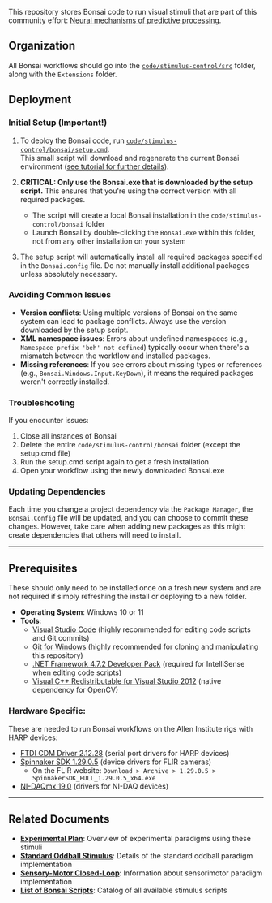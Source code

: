 This repository stores Bonsai code to run visual stimuli that are part of this community effort: [Neural mechanisms of predictive processing](https://arxiv.org/abs/2504.09614).

## Organization

All Bonsai workflows should go into the [`code/stimulus-control/src`](https://github.com/AllenNeuralDynamics/openscope-community-predictive-processing/tree/main/code/stimulus-control/src) folder, along with the `Extensions` folder.

## Deployment

### Initial Setup (Important!)

1. To deploy the Bonsai code, run [`code/stimulus-control/bonsai/setup.cmd`](https://github.com/AllenNeuralDynamics/openscope-community-predictive-processing/blob/main/code/stimulus-control/bonsai/setup.cmd).  
   This small script will download and regenerate the current Bonsai environment ([see tutorial for further details](https://bonsai-rx.org/docs/articles/environments.html)).

2. **CRITICAL: Only use the Bonsai.exe that is downloaded by the setup script.** This ensures that you're using the correct version with all required packages.
   - The script will create a local Bonsai installation in the `code/stimulus-control/bonsai` folder
   - Launch Bonsai by double-clicking the `Bonsai.exe` within this folder, not from any other installation on your system

3. The setup script will automatically install all required packages specified in the `Bonsai.config` file. Do not manually install additional packages unless absolutely necessary.

### Avoiding Common Issues

- **Version conflicts**: Using multiple versions of Bonsai on the same system can lead to package conflicts. Always use the version downloaded by the setup script.
- **XML namespace issues**: Errors about undefined namespaces (e.g., `Namespace prefix 'beh' not defined`) typically occur when there's a mismatch between the workflow and installed packages.
- **Missing references**: If you see errors about missing types or references (e.g., `Bonsai.Windows.Input.KeyDown`), it means the required packages weren't correctly installed.

### Troubleshooting

If you encounter issues:
1. Close all instances of Bonsai
2. Delete the entire `code/stimulus-control/bonsai` folder (except the setup.cmd file)
3. Run the setup.cmd script again to get a fresh installation
4. Open your workflow using the newly downloaded Bonsai.exe

### Updating Dependencies

Each time you change a project dependency via the `Package Manager`, the `Bonsai.Config` file will be updated, and you can choose to commit these changes. However, take care when adding new packages as this might create dependencies that others will need to install.

---

## Prerequisites

These should only need to be installed once on a fresh new system and are not required if simply refreshing the install or deploying to a new folder.

- **Operating System**: Windows 10 or 11
- **Tools**:
    - [Visual Studio Code](https://code.visualstudio.com/) (highly recommended for editing code scripts and Git commits)
    - [Git for Windows](https://gitforwindows.org/) (highly recommended for cloning and manipulating this repository)
    - [.NET Framework 4.7.2 Developer Pack](https://dotnet.microsoft.com/download/dotnet-framework/thank-you/net472-developer-pack-offline-installer) (required for IntelliSense when editing code scripts)
    - [Visual C++ Redistributable for Visual Studio 2012](https://www.microsoft.com/en-us/download/details.aspx?id=30679) (native dependency for OpenCV)

### Hardware Specific:
These are needed to run Bonsai workflows on the Allen Institute rigs with HARP devices:
- [FTDI CDM Driver 2.12.28](https://www.ftdichip.com/Drivers/CDM/CDM21228_Setup.zip) (serial port drivers for HARP devices)
- [Spinnaker SDK 1.29.0.5](https://www.flir.co.uk/support/products/spinnaker-sdk/#Downloads) (device drivers for FLIR cameras)
    - On the FLIR website: `Download > Archive > 1.29.0.5 > SpinnakerSDK_FULL_1.29.0.5_x64.exe`
- [NI-DAQmx 19.0](https://www.ni.com/en-gb/support/downloads/drivers/download.ni-daq-mx.html#301173) (drivers for NI-DAQ devices)

---

## Related Documents

- **[Experimental Plan](../experimental-plan.md)**: Overview of experimental paradigms using these stimuli
- **[Standard Oddball Stimulus](standard-oddball.md)**: Details of the standard oddball paradigm implementation
- **[Sensory-Motor Closed-Loop](sensory-motor-closed-loop.md)**: Information about sensorimotor paradigm implementation
- **[List of Bonsai Scripts](list_scripts.md)**: Catalog of all available stimulus scripts